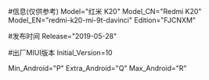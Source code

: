#信息(仅供参考)
Model="红米 K20"
Model_CN="Redmi K20"
Model_EN="redmi-k20-mi-9t-davinci"
Edition="FJCNXM"

#发布时间
Release="2019-05-28"

#出厂MIUI版本
Initial_Version=10

Min_Android="P"
Extra_Android="Q"
Max_Android="R"
